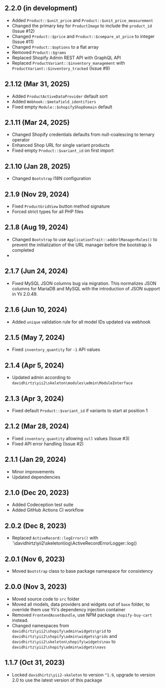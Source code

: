## 2.2.0 (in development)

- Added `Product::$unit_price` and `Product::$unit_price_measurement`
- Changed the primary key for `ProductImage` to include the `product_id` (Issue #12)
- Changed `Product::$price` and `Product::$compare_at_price` to integer (Issue #11)
- Changed `Product::$options` to a flat array
- Removed `Product::$grams`
- Replaced Shopify Admin REST API with GraphQL API
- Replaced `ProductVariant::$inventory_management` with `ProductVariant::$inventory_tracked` (Issue #9)

## 2.1.12 (Mar 31, 2025)

- Added `ProductActiveDataProvider` default sort
- Added `Webhook::$metafield_identifiers`
- Fixed empty `Module::$shopifyShopDomain` default

## 2.1.11 (Mar 24, 2025)

- Changed Shopify credentials defaults from null-coalescing to ternary operator
- Enhanced Shop URL for single variant products
- Fixed empty `Product::$variant_id` on first import

## 2.1.10 (Jan 28, 2025)

- Changed `Bootstrap` I18N configuration

## 2.1.9 (Nov 29, 2024)

- Fixed `ProductGridView` button method signature
- Forced strict types for all PHP files

## 2.1.8 (Aug 19, 2024)

- Changed `Bootstrap` to use `ApplicationTrait::addUrlManagerRules()` to prevent the initialization of the URL manager
  before the bootstrap is completed
-

## 2.1.7 (Jun 24, 2024)

- Fixed MySQL JSON columns bug via migration. This normalizes JSON columns for MariaDB and MySQL with the introduction
  of JSON support in Yii 2.0.49.

## 2.1.6 (Jun 10, 2024)

- Added `unique` validation rule for all model IDs updated via webhook

## 2.1.5 (May 7, 2024)

- Fixed `inventory_quantity` for `-1` API values

## 2.1.4 (Apr 5, 2024)

- Updated admin according to `davidhirtz\yii2\skeleton\modules\admin\ModuleInterface`

## 2.1.3 (Apr 3, 2024)

- Fixed default `Product::$variant_id` if variants to start at position 1

## 2.1.2 (Mar 28, 2024)

- Fixed `inventory_quantity` allowing `null` values (Issue #3)
- Fixed API error handling (Issue #2)

## 2.1.1 (Jan 29, 2024)

- Minor improvements
- Updated dependencies

## 2.1.0 (Dec 20, 2023)

- Added Codeception test suite
- Added GitHub Actions CI workflow

## 2.0.2 (Dec 8, 2023)

- Replaced `ActiveRecord::logErrors()` with `\davidhirtz\yii2\skeleton\log\ActiveRecordErrorLogger::log()

## 2.0.1 (Nov 6, 2023)

- Moved `Bootstrap` class to base package namespace for consistency

## 2.0.0 (Nov 3, 2023)

- Moved source code to `src` folder
- Moved all models, data providers and widgets out of `base` folder, to override them use Yii's dependency injection
  container
- Removed `FrontendAssetBundle`, use NPM package `shopify-buy-cart` instead.
- Changed namespaces from `davidhirtz\yii2\shopify\admin\widgets\grid`
  to `davidhirtz\yii2\shopify\admin\widgets\grids` and `davidhirtz\yii2\skeleton\shopify\widgets\nav`
  to `davidhirtz\yii2\shopify\admin\widgets\navs`

## 1.1.7 (Oct 31, 2023)

- Locked `davidhirtz\yii2-skeleton` to version `^1.9`, upgrade to version 2.0 to use the latest version of this package